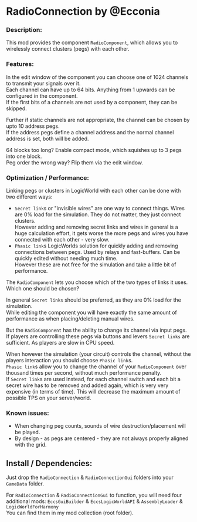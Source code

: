 # RadioConnection by @Ecconia

### Description:

This mod provides the component `RadioComponent`, which allows you to wirelessly connect clusters (pegs) with each other.

### Features:

In the edit window of the component you can choose one of 1024 channels to transmit your signals over it.\
Each channel can have up to 64 bits. Anything from 1 upwards can be configured in the component.\
If the first bits of a channels are not used by a component, they can be skipped.

Further if static channels are not appropriate, the channel can be chosen by upto 10 address pegs.\
If the address pegs define a channel address and the normal channel address is set, both will be added.

64 blocks too long? Enable compact mode, which squishes up to 3 pegs into one block.\
Peg order the wrong way? Flip them via the edit window.

### Optimization / Performance:

Linking pegs or clusters in LogicWorld with each other can be done with two different ways:

- `Secret link`s or "invisible wires" are one way to connect things. Wires are 0% load for the simulation. They do not matter, they just connect clusters.\
  However adding and removing secret links and wires in general is a huge calculation effort, it gets worse the more pegs and wires you have connected with each other - very slow.
- `Phasic link`s LogicWorlds solution for quickly adding and removing connections between pegs. Used by relays and fast-buffers. Can be quickly edited without needing much time.\
  However these are not free for the simulation and take a little bit of performance.

The `RadioComponent` lets you choose which of the two types of links it uses. Which one should be chosen?

In general `Secret links` should be preferred, as they are 0% load for the simulation.\
While editing the component you will have exactly the same amount of performance as when placing/deleting manual wires.

But the `RadioComponent` has the ability to change its channel via input pegs.\
If players are controlling these pegs via buttons and levers `Secret links` are sufficient. As players are slow in CPU speed.

When however the simulation (your circuit) controls the channel, without the players interaction you should choose `Phasic link`s.\
`Phasic link`s allow you to change the channel of your `RadioComponent` over thousand times per second, without much performance penalty.\
If `Secret link`s are used instead, for each channel switch and each bit a secret wire has to be removed and added again, which is very very expensive (in terms of time). This will decrease the maximum amount of possible TPS on your server/world.

### Known issues:

- When changing peg counts, sounds of wire destruction/placement will be played.
- By design - as pegs are centered - they are not always properly aligned with the grid.

## Install / Dependencies:

Just drop the `RadioConnection` & `RadioConnectionGui` folders into your `GameData` folder.

For `RadioConnection` & `RadioConnectionGui` to function, you will need four additional mods: `EccsGuiBuilder` & `EccsLogicWorldAPI` & `AssemblyLoader` & `LogicWorldForHarmony`\
You can find them in my mod collection (root folder).

